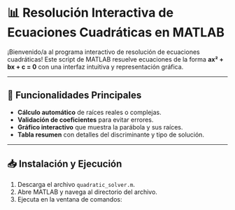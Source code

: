 # 📊 Resolución Interactiva de Ecuaciones Cuadráticas en MATLAB

¡Bienvenido/a al programa interactivo de resolución de ecuaciones cuadráticas! Este script de MATLAB resuelve ecuaciones de la forma **ax² + bx + c = 0** con una interfaz intuitiva y representación gráfica.

---

## 🚀 **Funcionalidades Principales**
- **Cálculo automático** de raíces reales o complejas.
- **Validación de coeficientes** para evitar errores.
- **Gráfico interactivo** que muestra la parábola y sus raíces.
- **Tabla resumen** con detalles del discriminante y tipo de solución.

---

## 📥 **Instalación y Ejecución**
1. Descarga el archivo `quadratic_solver.m`.
2. Abre MATLAB y navega al directorio del archivo.
3. Ejecuta en la ventana de comandos: